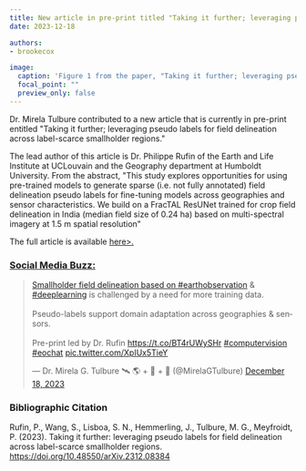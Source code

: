 ```yaml
---
title: New article in pre-print titled "Taking it further; leveraging pseudo labels for field delineation across label-scarce smallholder regions"
date: 2023-12-18

authors:
- brookecox

image:
  caption: 'Figure 1 from the paper, "Taking it further; leveraging pseudo labels for field delineation across label-scarce smallholder regions""'
  focal_point: ""
  preview_only: false
---
```


Dr. Mirela Tulbure contributed to a new article that is currently in pre-print entitled "Taking it further; leveraging pseudo labels for field delineation across label-scarce smallholder regions."

<!--more-->

The lead author of this article is Dr. Philippe Rufin of the Earth and Life Institute at UCLouvain and the Geography department at Humboldt University. From the abstract, "This study explores opportunities for using pre-trained models to generate sparse (i.e. not fully annotated) field delineation pseudo labels for fine-tuning models across geographies and sensor characteristics. We build on a FracTAL ResUNet trained for crop field delineation in India (median field size of 0.24 ha) based on multi-spectral imagery at 1.5 m spatial resolution"

The full article is available <a href="https://doi.org/10.48550/arXiv.2312.08384">here>.

### Social Media Buzz:

<blockquote class="twitter-tweet"><p lang="en" dir="ltr">Smallholder field delineation based on <a href="https://twitter.com/hashtag/earthobservation?src=hash&amp;ref_src=twsrc%5Etfw">#earthobservation</a> &amp; <a href="https://twitter.com/hashtag/deeplearning?src=hash&amp;ref_src=twsrc%5Etfw">#deeplearning</a> is challenged by a need for more training data. <br><br>Pseudo-labels support domain adaptation across geographies &amp; sensors. <br><br>Pre-print led by Dr. Rufin <a href="https://t.co/BT4rUWySHr">https://t.co/BT4rUWySHr</a> <a href="https://twitter.com/hashtag/computervision?src=hash&amp;ref_src=twsrc%5Etfw">#computervision</a> <a href="https://twitter.com/hashtag/eochat?src=hash&amp;ref_src=twsrc%5Etfw">#eochat</a> <a href="https://t.co/XpIUx5TieY">pic.twitter.com/XpIUx5TieY</a></p>&mdash; Dr. Mirela G. Tulbure 🛰 🌎 + 🐍 + 🌊 (@MirelaGTulbure) <a href="https://twitter.com/MirelaGTulbure/status/1736805134968271305?ref_src=twsrc%5Etfw">December 18, 2023</a></blockquote> <script async src="https://platform.twitter.com/widgets.js" charset="utf-8"></script>

<p>

### Bibliographic Citation

Rufin, P., Wang, S., Lisboa, S. N., Hemmerling, J., Tulbure, M. G., Meyfroidt, P. (2023). Taking it further: leveraging pseudo labels for field delineation across label-scarce smallholder regions. https://doi.org/10.48550/arXiv.2312.08384 